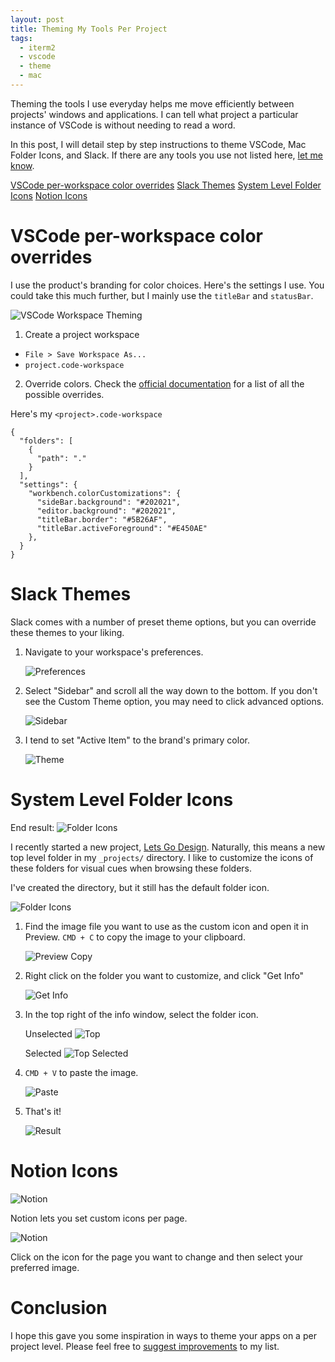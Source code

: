 ```yaml
---
layout: post
title: Theming My Tools Per Project
tags:
  - iterm2
  - vscode
  - theme
  - mac
---
```


Theming the tools I use everyday helps me move efficiently between projects' windows and applications. I can tell what project a particular instance of VSCode is without needing to read a word.

In this post, I will detail step by step instructions to theme VSCode, Mac Folder Icons, and Slack. If there are any tools you use not listed here, [let me know](https://twitter.com/attackrunryan).

[VSCode per-workspace color overrides](#vscode)
[Slack Themes](#slack)
[System Level Folder Icons](#system)
[Notion Icons](#notion)


# <a name="vscode">VSCode per-workspace color overrides
I use the product's branding for color choices. Here's the settings I use. You could take this much further, but I mainly use the `titleBar` and `statusBar`.

![VSCode Workspace Theming](/images/vscode-theming.png)

1. Create a project workspace
  - `File > Save Workspace As...` 
  - `project.code-workspace`

2. Override colors. Check the [official documentation](https://code.visualstudio.com/api/references/theme-color) for a list of all the possible overrides.

Here's my `<project>.code-workspace`
```
{
  "folders": [
    {
      "path": "."
    }
  ],
  "settings": {
    "workbench.colorCustomizations": {
      "sideBar.background": "#202021",
      "editor.background": "#202021",
      "titleBar.border": "#5B26AF",
      "titleBar.activeForeground": "#E450AE"
    },
  }
}
```

# <a name="slack">Slack Themes

Slack comes with a number of preset theme options, but you can override these themes to your liking.

1. Navigate to your workspace's preferences.

    ![Preferences](/images/slackTheme/01_preferences.png)

2. Select "Sidebar" and scroll all the way down to the bottom. If you don't see the Custom Theme option, you may need to click advanced options.

    ![Sidebar](/images/slackTheme/02_sidebar.png)

3. I tend to set "Active Item" to the brand's primary color.

    ![Theme](/images/slackTheme/03_theme.png)

# <a name="system">System Level Folder Icons

End result:
![Folder Icons](/images/customFolderIcon/07_result.png)

I recently started a new project, [Lets Go Design](https://lets-go.design). Naturally, this means a new top level folder in my `_projects/` directory. I like to customize the icons of these folders for visual cues when browsing these folders.

I've created the directory, but it still has the default folder icon.

![Folder Icons](/images/customFolderIcon/01_current.png)

1. Find the image file you want to use as the custom icon and open it in Preview. `CMD + C` to copy the image to your clipboard.

    ![Preview Copy](/images/customFolderIcon/02_previewCopy.png)

2. Right click on the folder you want to customize, and click "Get Info"

    ![Get Info](/images/customFolderIcon/03_getInfo.png)

3. In the top right of the info window, select the folder icon.

    Unselected
    ![Top](/images/customFolderIcon/04_top.png)

    Selected
    ![Top Selected](/images/customFolderIcon/05_topSelected.png)

4. `CMD + V` to paste the image.

    ![Paste](/images/customFolderIcon/06_paste.png)

5. That's it!

    ![Result](/images/customFolderIcon/07_result.png)


# <a name="notion"></a>Notion Icons

![Notion](/images/notionTheme/01_notion.png)

Notion lets you set custom icons per page.

![Notion](/images/notionTheme/02_chooseFile.png)

Click on the icon for the page you want to change and then select your preferred image.

# Conclusion

I hope this gave you some inspiration in ways to theme your apps on a per project level. Please feel free to [suggest improvements]((https://twitter.com/attackrunryan)) to my list.
